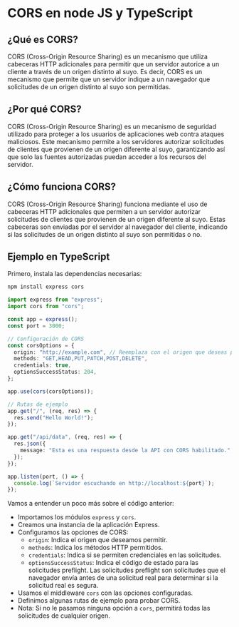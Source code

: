 # CORS en node JS y TypeScript

## ¿Qué es CORS?

CORS (Cross-Origin Resource Sharing) es un mecanismo que utiliza cabeceras HTTP adicionales para permitir que un servidor autorice a un cliente a través de un origen distinto al suyo. Es decir, CORS es un mecanismo que permite que un servidor indique a un navegador que solicitudes de un origen distinto al suyo son permitidas.

## ¿Por qué CORS?

CORS (Cross-Origin Resource Sharing) es un mecanismo de seguridad utilizado para proteger a los usuarios de aplicaciones web contra ataques maliciosos. Este mecanismo permite a los servidores autorizar solicitudes de clientes que provienen de un origen diferente al suyo, garantizando así que solo las fuentes autorizadas puedan acceder a los recursos del servidor.

## ¿Cómo funciona CORS?

CORS (Cross-Origin Resource Sharing) funciona mediante el uso de cabeceras HTTP adicionales que permiten a un servidor autorizar solicitudes de clientes que provienen de un origen diferente al suyo. Estas cabeceras son enviadas por el servidor al navegador del cliente, indicando si las solicitudes de un origen distinto al suyo son permitidas o no.

## Ejemplo en TypeScript

Primero, instala las dependencias necesarias:

```bash
npm install express cors
```

```typescript
import express from "express";
import cors from "cors";

const app = express();
const port = 3000;

// Configuración de CORS
const corsOptions = {
  origin: "http://example.com", // Reemplaza con el origen que deseas permitir
  methods: "GET,HEAD,PUT,PATCH,POST,DELETE",
  credentials: true,
  optionsSuccessStatus: 204,
};

app.use(cors(corsOptions));

// Rutas de ejemplo
app.get("/", (req, res) => {
  res.send("Hello World!");
});

app.get("/api/data", (req, res) => {
  res.json({
    message: "Esta es una respuesta desde la API con CORS habilitado.",
  });
});

app.listen(port, () => {
  console.log(`Servidor escuchando en http://localhost:${port}`);
});
```

Vamos a entender un poco más sobre el código anterior:

- Importamos los módulos `express` y `cors`.
- Creamos una instancia de la aplicación Express.
- Configuramos las opciones de CORS:
  - `origin`: Indica el origen que deseamos permitir.
  - `methods`: Indica los métodos HTTP permitidos.
  - `credentials`: Indica si se permiten credenciales en las solicitudes.
  - `optionsSuccessStatus`: Indica el código de estado para las solicitudes preflight. Las
    solicitudes preflight son solicitudes que el navegador envía antes de una solicitud real para determinar si la solicitud real es segura.
- Usamos el middleware `cors` con las opciones configuradas.
- Definimos algunas rutas de ejemplo para probar CORS.
- Nota: Si no le pasamos ninguna opción a `cors`, permitirá todas las solicitudes de cualquier origen.
